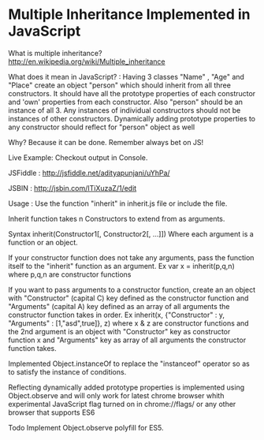 Multiple Inheritance Implemented in JavaScript
=============================

What is multiple inheritance? http://en.wikipedia.org/wiki/Multiple_inheritance

What does it mean in JavaScript? :
Having 3 classes "Name" , "Age" and "Place" create an object "person" which should inherit from all three constructors. It should have all the prototype properties of each constructor and 'own'  properties from each constructor. Also "person" should be an instance of all 3. Any instances of individual constructors should not be instances of other constructors. Dynamically adding prototype properties to any constructor should reflect for "person" object as well


Why? Because it can be done. Remember always bet on JS!

Live Example: Checkout output in Console.

JSFiddle : http://jsfiddle.net/adityapunjani/uYhPa/

JSBIN : http://jsbin.com/ITiXuzaZ/1/edit

Usage : Use the function "inherit" in inherit.js file or include the file.

Inherit function takes n Constructors to extend from as arguments.

Syntax inherit(Constructor1[, Constructor2[, ...]])
Where each argument is a function or an object.

If your constructor function does not take any arguments, pass the function itself to the "inherit" function as an argument. Ex var x = inherit(p,q,n) where p,q,n are constructor functions

If you want to pass arguments to a constructor function, create an an object with "Constructor" (capital C) key defined as the constructor function and "Arguments" (capital A) key defined as an array of all arguments the constructor function takes in order. 
Ex inherit(x, {"Constructor" : y, "Arguments" : [1,"asd",true]}, z) where x & z are constructor functions and the 2nd argument is an object with "Constructor" key as constructor function x and "Arguments" key as array of all arguments the constructor function takes. 

Implemented Object.instanceOf to replace the "instanceof" operator so as to satisfy the instance of conditions.

Reflecting dynamically added prototype properties is implemented using Object.observe and will only work for latest chrome browser whith experimental JavaScript flag turned on in chrome://flags/ or any other browser that supports ES6

Todo Implement Object.observe polyfill for ES5.
